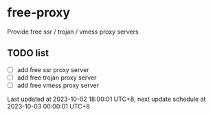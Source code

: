 
# free-proxy
Provide free ssr / trojan / vmess proxy servers


## TODO list
- [ ] add free ssr proxy server
- [ ] add free trojan proxy server
- [ ] add free vmess proxy server

Last updated at 2023-10-02 18:00:01 UTC+8, next update schedule at 2023-10-03 00:00:01 UTC+8

